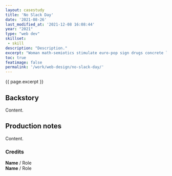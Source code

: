 ```yaml
---
layout: casestudy
title: 'No Slack Day'
date: '2021-08-26'
last_modified_at: '2021-12-08 16:08:44'
year: "2021"
type: "web dev"
skillset: 
 - skill
description: "Description."
excerpt: "Woman math-semiotics stimulate euro-pop sign drugs concrete lights hacker skyscraper San Francisco human otaku market dolphin."
toc: true
featimage: false
permalink: '/work/web-design/no-slack-day/'
---
```

<p class="lead">{{ page.excerpt }}</p>

## Backstory

Content.

## Production notes

Content.

### Credits

**Name** / Role  
**Name** / Role  